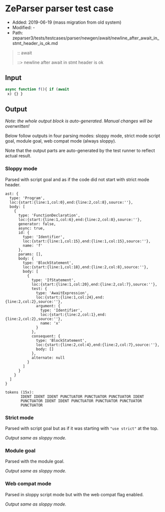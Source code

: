 # ZeParser parser test case

- Added: 2019-06-19 (mass migration from old system)
- Modified: -
- Path: zeparser3/tests/testcases/parser/newgen/await/newline_after_await_in_stmt_header_is_ok.md

> :: await
>
> ::> newline after await in stmt header is ok

## Input

`````js
async function f(){ if (await 
 x) {} }
`````

## Output

_Note: the whole output block is auto-generated. Manual changes will be overwritten!_

Below follow outputs in four parsing modes: sloppy mode, strict mode script goal, module goal, web compat mode (always sloppy).

Note that the output parts are auto-generated by the test runner to reflect actual result.

### Sloppy mode

Parsed with script goal and as if the code did not start with strict mode header.

`````
ast: {
  type: 'Program',
  loc:{start:{line:1,col:0},end:{line:2,col:8},source:''},
  body: [
    {
      type: 'FunctionDeclaration',
      loc:{start:{line:1,col:6},end:{line:2,col:8},source:''},
      generator: false,
      async: true,
      id: {
        type: 'Identifier',
        loc:{start:{line:1,col:15},end:{line:1,col:15},source:''},
        name: 'f'
      },
      params: [],
      body: {
        type: 'BlockStatement',
        loc:{start:{line:1,col:18},end:{line:2,col:8},source:''},
        body: [
          {
            type: 'IfStatement',
            loc:{start:{line:1,col:20},end:{line:2,col:7},source:''},
            test: {
              type: 'AwaitExpression',
              loc:{start:{line:1,col:24},end:{line:2,col:2},source:''},
              argument: {
                type: 'Identifier',
                loc:{start:{line:2,col:1},end:{line:2,col:2},source:''},
                name: 'x'
              }
            },
            consequent: {
              type: 'BlockStatement',
              loc:{start:{line:2,col:4},end:{line:2,col:7},source:''},
              body: []
            },
            alternate: null
          }
        ]
      }
    }
  ]
}

tokens (15x):
       IDENT IDENT IDENT PUNCTUATOR PUNCTUATOR PUNCTUATOR IDENT
       PUNCTUATOR IDENT IDENT PUNCTUATOR PUNCTUATOR PUNCTUATOR
       PUNCTUATOR
`````

### Strict mode

Parsed with script goal but as if it was starting with `"use strict"` at the top.

_Output same as sloppy mode._

### Module goal

Parsed with the module goal.

_Output same as sloppy mode._

### Web compat mode

Parsed in sloppy script mode but with the web compat flag enabled.

_Output same as sloppy mode._
